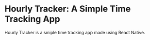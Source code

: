 # Hourly Tracker: A Simple Time Tracking App

Hourly Tracker is a smiple time tracking app made using React Native.